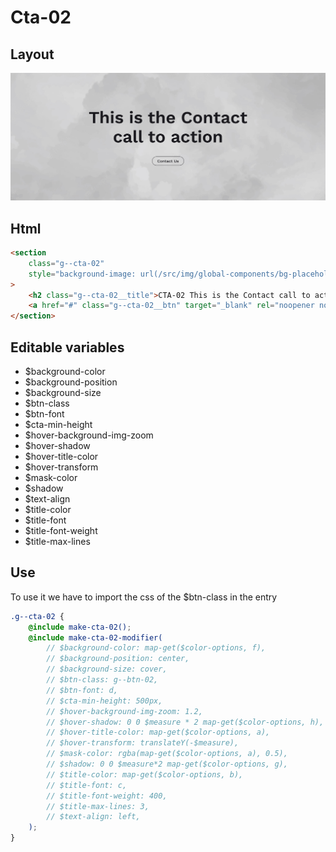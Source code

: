 # Cta-02

## Layout

![alt text][cta-02]

[cta-02]: /src/img/global-components/cta/cta-02.jpg

## Html

```html
<section
    class="g--cta-02"
    style="background-image: url(/src/img/global-components/bg-placeholder.jpg);"
>
    <h2 class="g--cta-02__title">CTA-02 This is the Contact call to action</h2>
    <a href="#" class="g--cta-02__btn" target="_blank" rel="noopener noreferrer">Contact Us</a>
</section>
```

## Editable variables

-   $background-color
-   $background-position
-   $background-size
-   $btn-class
-   $btn-font
-   $cta-min-height
-   $hover-background-img-zoom
-   $hover-shadow
-   $hover-title-color
-   $hover-transform
-   $mask-color
-   $shadow
-   $text-align
-   $title-color
-   $title-font
-   $title-font-weight
-   $title-max-lines

## Use

To use it we have to import the css of the $btn-class in the entry

```scss
.g--cta-02 {
    @include make-cta-02();
    @include make-cta-02-modifier(
        // $background-color: map-get($color-options, f),
        // $background-position: center,
        // $background-size: cover,
        // $btn-class: g--btn-02,
        // $btn-font: d,
        // $cta-min-height: 500px,
        // $hover-background-img-zoom: 1.2,
        // $hover-shadow: 0 0 $measure * 2 map-get($color-options, h),
        // $hover-title-color: map-get($color-options, a),
        // $hover-transform: translateY(-$measure),
        // $mask-color: rgba(map-get($color-options, a), 0.5),
        // $shadow: 0 0 $measure*2 map-get($color-options, g),
        // $title-color: map-get($color-options, b),
        // $title-font: c,
        // $title-font-weight: 400,
        // $title-max-lines: 3,
        // $text-align: left,
    );
}
```
